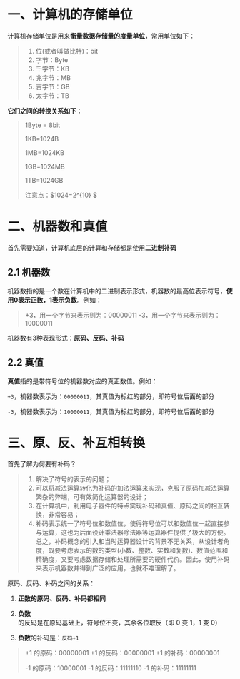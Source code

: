 # 一、计算机的存储单位

计算机存储单位是用来**衡量数据存储量的度量单位**，常用单位如下：

> 1. 位(或者叫做比特)：bit	
> 2. 字节：Byte
> 3. 千字节：KB
> 4. 兆字节：MB
> 5. 吉字节：GB
> 6. 太字节：TB
>

**它们之间的转换关系如下**：

> 1Byte = 8bit
>
> 1KB=1024B
>
> 1MB=1024KB
>
> 1GB=1024MB
>
> 1TB=1024GB
>
> 注意点：$1024=2^{10} $ 
>

# 二、机器数和真值

首先需要知道，计算机底层的计算和存储都是使用**二进制补码**

## 2.1 机器数

机器数指的是一个数在计算机中的二进制表示形式，机器数的最高位表示符号，**使用0表示正数，1表示负数**。例如：

> +3，用一个字节来表示则为：00000011
> -3，用一个字节来表示则为：10000011

机器数有3种表现形式：**原码、反码、补码**

## 2.2 真值

**真值**指的是带符号位的机器数对应的真正数值。例如：

`+3`，机器数表示为：`00000011`，其真值为标红的部分，即符号位后面的部分

`-3`，机器数表示为：`10000011`，其真值为标红的部分，即符号位后面的部分

# 三、原、反、补互相转换

首先了解为何要有补码？

> 1. 解决了符号的表示的问题；
> 2. 可以将减法运算转化为补码的加法运算来实现，克服了原码加减法运算繁杂的弊端，可有效简化运算器的设计；
> 3. 在计算机中，利用电子器件的特点实现补码和真值、原码之间的相互转换，非常容易；
> 4. 补码表示统一了符号位和数值位，使得符号位可以和数值位一起直接参与运算，这也为后面设计乘法器除法器等运算器件提供了极大的方便。总之，补码概念的引入和当时运算器设计的背景不无关系，从设计者角度，既要考虑表示的数的类型(小数、整数、实数和复数)、数值范围和精确度，又要考虑数据存储和处理所需要的硬件代价。因此，使用补码来表示机器数并得到广泛的应用，也就不难理解了。
>

原码、反码、补码之间的关系：

1. **正数的原码、反码、补码都相同**

2. **负数**的反码是在原码基础上，符号位不变，其余各位取反（即 0 变 1，1 变 0）

3. **负数**的补码是：`反码+1`

> +1 的原码：00000001
> +1 的反码：00000001
> +1 的补码：00000001
>
> -1 的原码：10000001
> -1 的反码：11111110
> -1 的补码：11111111

